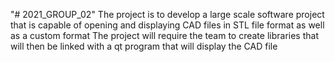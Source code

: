 "# 2021_GROUP_02" 
The project is to develop a large scale software project that is capable of opening and displaying CAD files in STL file format as well as a custom format
The project will require the team to create libraries that will then be linked with a qt program that will display the CAD file
